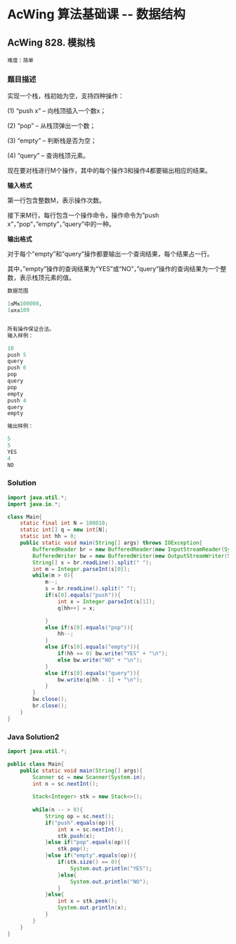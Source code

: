 # AcWing 算法基础课 -- 数据结构

## AcWing 828. 模拟栈 

`难度：简单`

### 题目描述

实现一个栈，栈初始为空，支持四种操作：

(1) “push x” – 向栈顶插入一个数x；

(2) “pop” – 从栈顶弹出一个数；

(3) “empty” – 判断栈是否为空；

(4) “query” – 查询栈顶元素。

现在要对栈进行M个操作，其中的每个操作3和操作4都要输出相应的结果。

**输入格式**

第一行包含整数M，表示操作次数。

接下来M行，每行包含一个操作命令，操作命令为”push x”，”pop”，”empty”，”query”中的一种。

**输出格式**

对于每个”empty”和”query”操作都要输出一个查询结果，每个结果占一行。

其中，”empty”操作的查询结果为“YES”或“NO”，”query”操作的查询结果为一个整数，表示栈顶元素的值。

```r
数据范围

1≤M≤100000,
1≤x≤109


所有操作保证合法。
输入样例：

10
push 5
query
push 6
pop
query
pop
empty
push 4
query
empty

输出样例：

5
5
YES
4
NO
```

### Solution

```java
import java.util.*;
import java.io.*;

class Main{
    static final int N = 100010;
    static int[] q = new int[N];
    static int hh = 0;
    public static void main(String[] args) throws IOException{
        BufferedReader br = new BufferedReader(new InputStreamReader(System.in));
        BufferedWriter bw = new BufferedWriter(new OutputStreamWriter(System.out));
        String[] s = br.readLine().split(" ");
        int m = Integer.parseInt(s[0]);
        while(m > 0){
            m--;
            s = br.readLine().split(" ");
            if(s[0].equals("push")){
                int x = Integer.parseInt(s[1]);
                q[hh++] = x;

            }
            else if(s[0].equals("pop")){
                hh--;
            }
            else if(s[0].equals("empty")){
                if(hh == 0) bw.write("YES" + "\n");
                else bw.write("NO" + "\n");
            }
            else if(s[0].equals("query")){
                bw.write(q[hh - 1] + "\n");
            }
        }
        bw.close();
        br.close();
    }
}
```

### Java Solution2
```Java
import java.util.*;

public class Main{
    public static void main(String[] args){
        Scanner sc = new Scanner(System.in);
        int n = sc.nextInt();
        
        Stack<Integer> stk = new Stack<>();
        
        while(n -- > 0){
            String op = sc.next();
            if("push".equals(op)){
                int x = sc.nextInt();
                stk.push(x);
            }else if("pop".equals(op)){
                stk.pop();
            }else if("empty".equals(op)){
                if(stk.size() == 0){
                    System.out.println("YES");
                }else{
                    System.out.println("NO");
                }
            }else{
                int x = stk.peek();
                System.out.println(x);
            }
        }
    }
}
```
